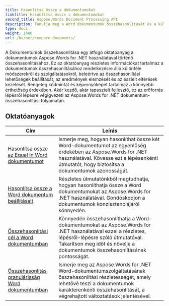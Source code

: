 ```yaml
---
title: Hasonlítsa össze a dokumentumokat
linktitle: Hasonlítsa össze a dokumentumokat
second_title: Aspose.Words Document Processing API
description: Tanulja meg a Word dokumentumok összehasonlítását és a különbségek azonosítását az Aspose.Words for .NET használatával. Útmutatók és gyakorlati példák mellékelve.
type: docs
weight: 1480
url: /hu/net/compare-documents/
---
```


A Dokumentumok összehasonlítása egy átfogó oktatóanyag a dokumentumok Aspose.Words for .NET használatával történő összehasonlításához. Ez az oktatóanyag részletes információkat tartalmaz a dokumentumok összehasonlításához rendelkezésre álló különféle módszerekről és szolgáltatásokról, beleértve az összehasonlítási lehetőségek beállítását, az eredmények elemzését és az észlelt eltérések kezelését. Rengeteg kódmintát és képernyőképet tartalmaz a könnyebb érthetőség érdekében. Akár kezdő, akár tapasztalt fejlesztő, ez az erőforrás lépésről lépésre végigvezeti az Aspose.Words for .NET dokumentum-összehasonlítási folyamatán.

 ## Oktatóanyagok
| Cím | Leírás |
| --- | --- |
| [Hasonlítsa össze az Equal In Word dokumentumot](./compare-for-equal/) | Ismerje meg, hogyan hasonlíthat össze két Word-dokumentumot az egyenlőség érdekében az Aspose.Words for .NET használatával. Kövesse ezt a lépésenkénti útmutatót, hogy biztosítsa a dokumentumok azonosságát. |
| [Hasonlítsa össze a Word dokumentum beállításait](./compare-options/) | Részletes útmutatónkból megtudhatja, hogyan hasonlíthatja össze a Word dokumentumokat az Aspose.Words for .NET használatával. Gondoskodjon a dokumentumok konzisztenciájáról könnyedén. |
| [Összehasonlítási cél a Word dokumentumban](./comparison-target/) | Könnyedén összehasonlíthatja a Word-dokumentumokat az Aspose.Words for .NET használatával ezzel a részletes, lépésről-lépésre szóló útmutatóval. Takarítson meg időt és növelje a dokumentumok összehasonlításának pontosságát. |
| [Összehasonlítás granulárisság Word dokumentumban](./comparison-granularity/) | Ismerje meg az Aspose.Words for .NET Word-dokumentumszolgáltatásának összehasonlítási részletességét, amely lehetővé teszi a dokumentumok karakterenkénti összehasonlítását, a végrehajtott változtatások jelentésével. |